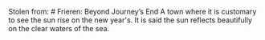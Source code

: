 Stolen from: # Frieren: Beyond Journey’s End
A town where it is customary to see the sun rise on the new year's. It is said the sun reflects beautifully on the clear waters of the sea.